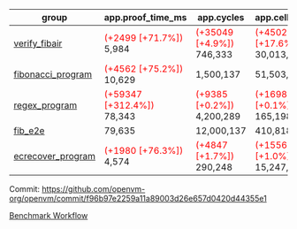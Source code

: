 | group | app.proof_time_ms | app.cycles | app.cells_used | leaf.proof_time_ms | leaf.cycles | leaf.cells_used |
| -- | -- | -- | -- | -- | -- | -- |
| [verify_fibair](https://github.com/openvm-org/openvm/blob/benchmark-results/benchmarks-dispatch/refs/heads/feat/bench-halo2-flamegraph/verify_fibair-f96b97e2259a11a89003d26e657d0420d44355e1.md) |<span style='color: red'>(+2499 [+71.7%])</span> 5,984 | <span style='color: red'>(+35049 [+4.9%])</span> 746,333 | <span style='color: red'>(+4502369 [+17.6%])</span> 30,013,314 |- | - | - |
| [fibonacci_program](https://github.com/openvm-org/openvm/blob/benchmark-results/benchmarks-dispatch/refs/heads/feat/bench-halo2-flamegraph/fibonacci-f96b97e2259a11a89003d26e657d0420d44355e1.md) |<span style='color: red'>(+4562 [+75.2%])</span> 10,629 |  1,500,137 |  51,503,940 |- | - | - |
| [regex_program](https://github.com/openvm-org/openvm/blob/benchmark-results/benchmarks-dispatch/refs/heads/feat/bench-halo2-flamegraph/regex-f96b97e2259a11a89003d26e657d0420d44355e1.md) |<span style='color: red'>(+59347 [+312.4%])</span> 78,343 | <span style='color: red'>(+9385 [+0.2%])</span> 4,200,289 | <span style='color: red'>(+169837 [+0.1%])</span> 165,198,010 |- | - | - |
| [fib_e2e](https://github.com/openvm-org/openvm/blob/benchmark-results/benchmarks-dispatch/refs/heads/feat/bench-halo2-flamegraph/fib_e2e-f96b97e2259a11a89003d26e657d0420d44355e1.md) | 79,635 |  12,000,137 |  410,818,908 | 158,274 |  19,902,007 |  775,715,502 |
| [ecrecover_program](https://github.com/openvm-org/openvm/blob/benchmark-results/benchmarks-dispatch/refs/heads/feat/bench-halo2-flamegraph/ecrecover-f96b97e2259a11a89003d26e657d0420d44355e1.md) |<span style='color: red'>(+1980 [+76.3%])</span> 4,574 | <span style='color: red'>(+4847 [+1.7%])</span> 290,248 | <span style='color: red'>(+155632 [+1.0%])</span> 15,247,929 |- | - | - |


Commit: https://github.com/openvm-org/openvm/commit/f96b97e2259a11a89003d26e657d0420d44355e1

[Benchmark Workflow](https://github.com/openvm-org/openvm/actions/runs/12740826049)

